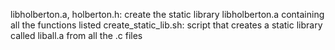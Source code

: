 libholberton.a, holberton.h: create the static library libholberton.a containing all the functions listed
create_static_lib.sh: script that creates a static library called liball.a from all the .c files